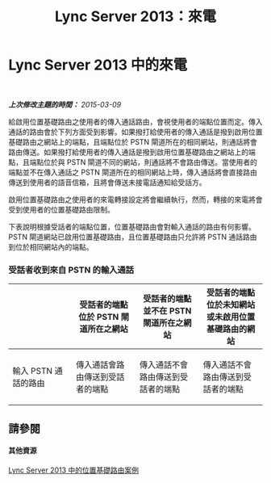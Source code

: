 ﻿---
title: Lync Server 2013：來電
TOCTitle: 來電
ms:assetid: 65b9c1b4-6af7-4527-8c33-22c4442bd209
ms:mtpsurl: https://technet.microsoft.com/zh-tw/library/JJ994038(v=OCS.15)
ms:contentKeyID: 52056121
ms.date: 08/10/2015
mtps_version: v=OCS.15
ms.translationtype: HT
---

# Lync Server 2013 中的來電

 

_**上次修改主題的時間：** 2015-03-09_

給啟用位置基礎路由之使用者的傳入通話路由，會視使用者的端點位置而定。傳入通話的路由會於下列方面受到影響。如果撥打給使用者的傳入通話是撥到啟用位置基礎路由之網站上的端點，且端點位於 PSTN 閘道所在的相同網站，則通話將會路由傳送。如果撥打給使用者的傳入通話是撥到啟用位置基礎路由之網站上的端點，且端點位於與 PSTN 閘道不同的網站，則通話將不會路由傳送。當使用者的端點並不在傳入通話之 PSTN 閘道所在的相同網站上時，傳入通話將會直接路由傳送到使用者的語音信箱，且將會傳送未接電話通知給受話方。

啟用位置基礎路由之使用者的來電轉接設定將會繼續執行，然而，轉接的來電將會受到使用者的位置基礎路由限制。

下表說明根據受話者的端點位置，位置基礎路由會對輸入通話的路由有何影響。PSTN 閘道網站已啟用位置基礎路由，且位置基礎路由只允許將 PSTN 通話路由到位於相同網站內的端點。

### 受話者收到來自 PSTN 的輸入通話

<table>
<colgroup>
<col style="width: 25%" />
<col style="width: 25%" />
<col style="width: 25%" />
<col style="width: 25%" />
</colgroup>
<thead>
<tr class="header">
<th></th>
<th>受話者的端點位於 PSTN 閘道所在之網站</th>
<th>受話者的端點並不在 PSTN 閘道所在之網站</th>
<th>受話者的端點位於未知網站或未啟用位置基礎路由的網站</th>
</tr>
</thead>
<tbody>
<tr class="odd">
<td><p>輸入 PSTN 通話的路由</p></td>
<td><p>傳入通話會路由傳送到受話者的端點</p></td>
<td><p>傳入通話不會路由傳送到受話者的端點</p></td>
<td><p>傳入通話不會路由傳送到受話者的端點</p></td>
</tr>
</tbody>
</table>

  

## 請參閱

#### 其他資源

[Lync Server 2013 中的位置基礎路由案例](lync-server-2013-scenarios-for-location-based-routing.md)

